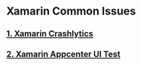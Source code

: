 # Xamarin Common Issues

## [1. Xamarin Crashlytics](./XamarinCrashlytics)

## [2. Xamarin Appcenter UI Test](./XamarinAppcenterUITest)
